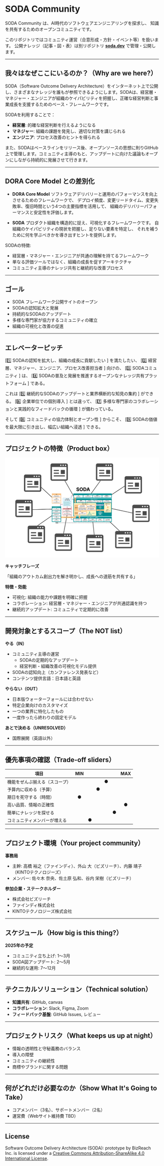 # SODA Community

SODA Community は、AI時代のソフトウェアエンジニアリングを探求し、
知識を共有するためのオープンコミュニティです。

このリポジトリではコミュニティ運営（合意形成・方針・イベント等）を扱います。
公開ナレッジ（記事・図・表）は別リポジトリ [**soda.dev**](https://github.com/Findy/soda.dev) で管理・公開します。

---

## 我々はなぜここにいるのか？（Why are we here?）

SODA（Software Outcome Delivery Architecture）をインターネット上で公開し、さまざまなナレッジを誰もが参照できるようにします。SODAは、経営層・マネジャー・エンジニアが組織のケイパビリティを把握し、正確な経営判断と事業成長を支援するためのベース・フレームワークです。

SODAを利用することで：

- **経営層**: 的確な経営判断を行えるようになる
- **マネジャー**: 組織の課題を発見し、適切な対策を講じられる
- **エンジニア**: プロセス改善のヒントを得られる

また、SODAはベースラインをリリース後、オープンソースの思想に則りGitHub上で管理します。コミュニティ主導のもと、アップデートに向けた議論もオープンにしながら持続的に発展させて行きます。

---

## DORA Core Model との差別化

- **DORA Core Model**
  ソフトウェアデリバリーと運用のパフォーマンスを向上させるためのフレームワークで、
  デプロイ頻度、変更リードタイム、変更失敗率、復旧時間という4つの主要指標を活用して、
  組織のデリバリーパフォーマンスと安定性を評価します。

- **SODA**
  プロダクト組織を構造的に捉え、可視化するフレームワークです。
  自組織のケイパビリティの現状を把握し、足りない要素を特定し、
  それを補うために何を学ぶべきかを導き出すヒントを提供します。

SODAの特徴:

- 経営層・マネジャー・エンジニアが共通の理解を持てるフレームワーク
- 単なる評価ツールではなく、組織の成長を促すアーキテクチャ
- コミュニティ主導のナレッジ共有と継続的な改善プロセス

---

## ゴール

- SODA フレームワーク公開サイトのオープン
- SODAの認知拡大と発展
- 持続的なSODAのアップデート
- 多様な専門家が協力するコミュニティの確立
- 組織の可視化と改善の促進

---

## エレベーターピッチ

[1️⃣ SODAの認知を拡大し、組織の成長に貢献したい ] を満たしたい、
[2️⃣ 経営層、マネジャー、エンジニア、プロセス改善担当者 ] 向けの、
[3️⃣ SODAコミュニティ ] は、
[4️⃣ SODAの普及と発展を推進するオープンなナレッジ共有プラットフォーム ] である。

これは [5️⃣ 継続的なSODAのアップデートと業界横断的な知見の集約 ] ができる。
[6️⃣ 企業単位での個別導入 ] とは違って、
[7️⃣ 多様な専門家のコラボレーションと実践的なフィードバックの循環 ] が備わっている。

そして [8️⃣ コミュニティの協力体制とオープン性 ] からこそ、
[9️⃣ SODAの価値を最大限に引き出し、幅広い組織へ浸透 ] できる。

---

## プロジェクトの特徴（Product box）

![SODA Product Box](images/SODA_Product_box.png)

**キャッチフレーズ**

「組織のアウトカム創出力を解き明かし、成長への道筋を共有する」

**特徴・効能**

- 可視化: 組織の能力や課題を明確に把握
- コラボレーション: 経営層・マネジャー・エンジニアが共通認識を持つ
- 継続的アップデート: コミュニティで定期的に改善

---

## 開発対象とするスコープ（The NOT list）

**やる（IN）**
- コミュニティ主導の運営
  - SODAの定期的なアップデート
  - 経営判断・組織改善の可視化モデル提供
- SODAの認知向上（カンファレンス発表など）
- コンテンツ提供言語：日本語と英語

**やらない（OUT）**
- 日本版ウォーターフォールには合わせない
- 特定企業向けのカスタマイズ
- 一つの業界に特化したもの
- 一度作ったら終わりの固定モデル

**あとで決める（UNRESOLVED）**
- 国際展開（英語以外）

---

## 優先事項の確認（Trade-off sliders）

| 項目                     | MIN |     |     |     |     | MAX |
|--------------------------|:---:|:---:|:---:|:---:|:---:|:---:|
| 機能をぜんぶ揃える（スコープ） |     |     |     |  ●  |     |     |
| 予算内に収める（予算）        |     |     |  ●  |     |     |     |
| 期日を死守する（時間）        |  ●  |     |     |     |     |     |
| 高い品質、情報の正確性        |     |     |     |     |     |  ●  |
| 簡単にナレッジを探せる        |     |     |     |     |  ●  |     |
| コミュニティメンバーが増える   |     |  ●  |     |     |     |     |

---

## プロジェクト環境（Your project community）

**事務局**
- 主幹: 高橋 裕之（ファインディ）、外山 大（ビズリーチ）、内藤 靖子（KINTOテクノロジーズ）
- メンバー: 佐々木 奈央、佐土原 弘和、谷内 栄樹（ビズリーチ）

**参加企業・ステークホルダー**
- 株式会社ビズリーチ
- ファインディ株式会社
- KINTOテクノロジーズ株式会社

---

## スケジュール（How big is this thing?）

**2025年の予定**

- コミュニティ立ち上げ: 1〜3月
- SODA図アップデート: 2〜5月
- 継続的な運用: 7〜12月

---

## テクニカルソリューション（Technical solution）

- **知識共有**: GitHub, canvas
- **コラボレーション**: Slack, Figma, Zoom
- **フィードバック基盤**: GitHub Issues, レビュー

---

## プロジェクトリスク（What keeps us up at night）

- 情報の透明性と守秘義務のバランス
- 導入の障壁
- コミュニティの継続性
- 商標やブランドに関する問題

---

## 何がどれだけ必要なのか（Show What It's Going to Take）

- コアメンバー（3名）、サポートメンバー（2名）
- 運営費（Webサイト維持費 TBD）

---

## License
Software Outcome Delivery Architecture (SODA): prototype by BizReach Inc.
is licensed under a [Creative Commons Attribution-ShareAlike 4.0 International License](https://creativecommons.org/licenses/by-sa/4.0/).